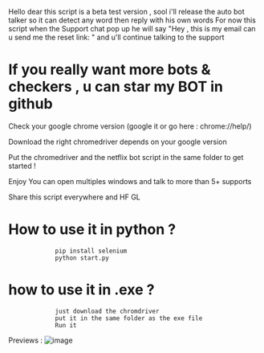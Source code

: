 Hello dear
this script is a beta test version , sool i'll release the auto bot talker so it can detect any word then reply with his own words
For now this script when the Support chat pop up he will say "Hey , this is my email can u send me the reset link: <email>"
and u'll continue talking to the support

# If you really want more bots & checkers , u can star my BOT in github 

 Check your google chrome version (google it or go here : chrome://help/)

 Download the right chromedriver depends on your google version 

 Put the chromedriver and the netflix bot script in the same folder to get started !

Enjoy You can open multiples windows and talk to more than 5+ supports

Share this script everywhere and HF GL

# How to use it in python ? 
                 pip install selenium
                 python start.py
                 
# how to use it in .exe ?
                 just download the chromdriver 
                 put it in the same folder as the exe file
                 Run it 
 
 Previews : 
 ![image](https://user-images.githubusercontent.com/61283384/110202432-daf32b00-7e68-11eb-80f6-4b006fbc03b0.png)

  
